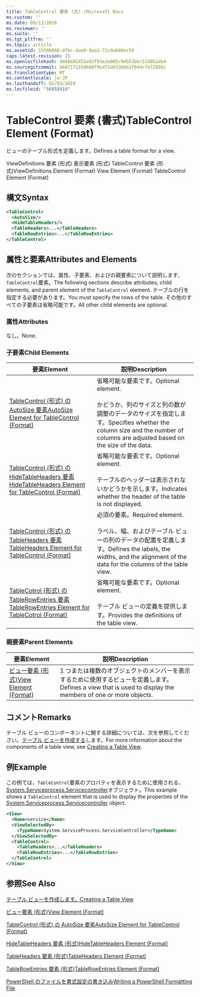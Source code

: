 ```yaml
---
title: TableControl 要素 (式) |Microsoft Docs
ms.custom: ''
ms.date: 09/13/2016
ms.reviewer: ''
ms.suite: ''
ms.tgt_pltfrm: ''
ms.topic: article
ms.assetid: 1550b068-dfbc-4ae0-9aa1-72c9a680ec59
caps.latest.revision: 15
ms.openlocfilehash: dd48e82452e83f93e2e005c9db53bbc51d8b2eb4
ms.sourcegitcommit: b6871f21bd666f9cd71dd336bb3f844cf472b56c
ms.translationtype: MT
ms.contentlocale: ja-JP
ms.lasthandoff: 02/03/2019
ms.locfileid: "56858918"
---
```

# <a name="tablecontrol-element-format"></a><span data-ttu-id="e7717-102">TableControl 要素 (書式)</span><span class="sxs-lookup"><span data-stu-id="e7717-102">TableControl Element (Format)</span></span>

<span data-ttu-id="e7717-103">ビューのテーブル形式を定義します。</span><span class="sxs-lookup"><span data-stu-id="e7717-103">Defines a table format for a view.</span></span>

<span data-ttu-id="e7717-104">ViewDefinitions 要素 (形式) 表示要素 (形式) TableControl 要素 (形式)</span><span class="sxs-lookup"><span data-stu-id="e7717-104">ViewDefinitions Element (Format) View Element (Format) TableControl Element (Format)</span></span>

## <a name="syntax"></a><span data-ttu-id="e7717-105">構文</span><span class="sxs-lookup"><span data-stu-id="e7717-105">Syntax</span></span>

```xml
<TableControl>
  <AutoSize/>
  <HideTableHeaders/>
  <TableHeaders>...</TableHeaders>
  <TableRowEntries>...</TableRowEntries>
</TableControl>

```

## <a name="attributes-and-elements"></a><span data-ttu-id="e7717-106">属性と要素</span><span class="sxs-lookup"><span data-stu-id="e7717-106">Attributes and Elements</span></span>

<span data-ttu-id="e7717-107">次のセクションでは、属性、子要素、およびの親要素について説明します、`TableControl`要素。</span><span class="sxs-lookup"><span data-stu-id="e7717-107">The following sections describe attributes, child elements, and parent element of the `TableControl` element.</span></span> <span data-ttu-id="e7717-108">テーブルの行を指定する必要があります。</span><span class="sxs-lookup"><span data-stu-id="e7717-108">You must specify the rows of the table.</span></span> <span data-ttu-id="e7717-109">その他のすべての子要素は省略可能です。</span><span class="sxs-lookup"><span data-stu-id="e7717-109">All other child elements are optional.</span></span>

### <a name="attributes"></a><span data-ttu-id="e7717-110">属性</span><span class="sxs-lookup"><span data-stu-id="e7717-110">Attributes</span></span>

<span data-ttu-id="e7717-111">なし。</span><span class="sxs-lookup"><span data-stu-id="e7717-111">None.</span></span>

### <a name="child-elements"></a><span data-ttu-id="e7717-112">子要素</span><span class="sxs-lookup"><span data-stu-id="e7717-112">Child Elements</span></span>

|<span data-ttu-id="e7717-113">要素</span><span class="sxs-lookup"><span data-stu-id="e7717-113">Element</span></span>|<span data-ttu-id="e7717-114">説明</span><span class="sxs-lookup"><span data-stu-id="e7717-114">Description</span></span>|
|-------------|-----------------|
|[<span data-ttu-id="e7717-115">TableControl (形式) の AutoSize 要素</span><span class="sxs-lookup"><span data-stu-id="e7717-115">AutoSize Element for TableControl (Format)</span></span>](./autosize-element-for-tablecontrol-format.md)|<span data-ttu-id="e7717-116">省略可能な要素です。</span><span class="sxs-lookup"><span data-stu-id="e7717-116">Optional element.</span></span><br /><br /> <span data-ttu-id="e7717-117">かどうか、列のサイズと列の数が調整のデータのサイズを指定します。</span><span class="sxs-lookup"><span data-stu-id="e7717-117">Specifies whether the column size and the number of columns are adjusted based on the size of the data.</span></span>|
|[<span data-ttu-id="e7717-118">TableControl (形式) の HideTableHeaders 要素</span><span class="sxs-lookup"><span data-stu-id="e7717-118">HideTableHeaders Element for TableControl (Format)</span></span>](./hidetableheaders-element-format.md)|<span data-ttu-id="e7717-119">省略可能な要素です。</span><span class="sxs-lookup"><span data-stu-id="e7717-119">Optional element.</span></span><br /><br /> <span data-ttu-id="e7717-120">テーブルのヘッダーは表示されないかどうかを示します。</span><span class="sxs-lookup"><span data-stu-id="e7717-120">Indicates whether the header of the table is not displayed.</span></span>|
|[<span data-ttu-id="e7717-121">TableControl (形式) の TableHeaders 要素</span><span class="sxs-lookup"><span data-stu-id="e7717-121">TableHeaders Element for TableControl (Format)</span></span>](./tableheaders-element-format.md)|<span data-ttu-id="e7717-122">必須の要素。</span><span class="sxs-lookup"><span data-stu-id="e7717-122">Required element.</span></span><br /><br /> <span data-ttu-id="e7717-123">ラベル、幅、およびテーブル ビューの列のデータの配置を定義します。</span><span class="sxs-lookup"><span data-stu-id="e7717-123">Defines the labels, the widths, and the alignment of the data for the columns of the table view.</span></span>|
|[<span data-ttu-id="e7717-124">TableCotrol (形式) の TableRowEntries 要素</span><span class="sxs-lookup"><span data-stu-id="e7717-124">TableRowEntries Element for TableCotrol (Format)</span></span>](./tablerowentries-element-for-tablecontrol-format.md)|<span data-ttu-id="e7717-125">省略可能な要素です。</span><span class="sxs-lookup"><span data-stu-id="e7717-125">Optional element.</span></span><br /><br /> <span data-ttu-id="e7717-126">テーブル ビューの定義を提供します。</span><span class="sxs-lookup"><span data-stu-id="e7717-126">Provides the definitions of the table view.</span></span>|

### <a name="parent-elements"></a><span data-ttu-id="e7717-127">親要素</span><span class="sxs-lookup"><span data-stu-id="e7717-127">Parent Elements</span></span>

|<span data-ttu-id="e7717-128">要素</span><span class="sxs-lookup"><span data-stu-id="e7717-128">Element</span></span>|<span data-ttu-id="e7717-129">説明</span><span class="sxs-lookup"><span data-stu-id="e7717-129">Description</span></span>|
|-------------|-----------------|
|[<span data-ttu-id="e7717-130">ビュー要素 (形式)</span><span class="sxs-lookup"><span data-stu-id="e7717-130">View Element (Format)</span></span>](./view-element-format.md)|<span data-ttu-id="e7717-131">1 つまたは複数のオブジェクトのメンバーを表示するために使用するビューを定義します。</span><span class="sxs-lookup"><span data-stu-id="e7717-131">Defines a view that is used to display the members of one or more objects.</span></span>|

## <a name="remarks"></a><span data-ttu-id="e7717-132">コメント</span><span class="sxs-lookup"><span data-stu-id="e7717-132">Remarks</span></span>

<span data-ttu-id="e7717-133">テーブル ビューのコンポーネントに関する詳細については、次を参照してください。[テーブル ビューを作成する](./creating-a-table-view.md)します。</span><span class="sxs-lookup"><span data-stu-id="e7717-133">For more information about the components of a table view, see [Creating a Table View](./creating-a-table-view.md).</span></span>

## <a name="example"></a><span data-ttu-id="e7717-134">例</span><span class="sxs-lookup"><span data-stu-id="e7717-134">Example</span></span>

<span data-ttu-id="e7717-135">この例では、`TableControl`要素のプロパティを表示するために使用される、 [System.Serviceprocess.Servicecontroller](/dotnet/api/System.ServiceProcess.ServiceController)オブジェクト。</span><span class="sxs-lookup"><span data-stu-id="e7717-135">This example shows a `TableControl` element that is used to display the properties of the [System.Serviceprocess.Servicecontroller](/dotnet/api/System.ServiceProcess.ServiceController) object.</span></span>

```xml
<View>
  <Name>service</Name>
  <ViewSelectedBy>
    <TypeName>System.ServiceProcess.ServiceController</TypeName>
  </ViewSelectedBy>
  <TableControl>
    <TableHeaders>...</TableHeaders>
    <TableRowEntries>...</TableRowEntries>
  </TableControl>
</View>

```

## <a name="see-also"></a><span data-ttu-id="e7717-136">参照</span><span class="sxs-lookup"><span data-stu-id="e7717-136">See Also</span></span>

[<span data-ttu-id="e7717-137">テーブル ビューを作成します。</span><span class="sxs-lookup"><span data-stu-id="e7717-137">Creating a Table View</span></span>](./creating-a-table-view.md)

[<span data-ttu-id="e7717-138">ビュー要素 (形式)</span><span class="sxs-lookup"><span data-stu-id="e7717-138">View Element (Format)</span></span>](./view-element-format.md)

[<span data-ttu-id="e7717-139">TableControl (形式) の AutoSize 要素</span><span class="sxs-lookup"><span data-stu-id="e7717-139">AutoSize Element for TableControl (Format)</span></span>](./autosize-element-for-tablecontrol-format.md)

[<span data-ttu-id="e7717-140">HideTableHeaders 要素 (形式)</span><span class="sxs-lookup"><span data-stu-id="e7717-140">HideTableHeaders Element (Format)</span></span>](./hidetableheaders-element-format.md)

[<span data-ttu-id="e7717-141">TableHeaders 要素 (形式)</span><span class="sxs-lookup"><span data-stu-id="e7717-141">TableHeaders Element (Format)</span></span>](./tableheaders-element-format.md)

[<span data-ttu-id="e7717-142">TableRowEntries 要素 (形式)</span><span class="sxs-lookup"><span data-stu-id="e7717-142">TableRowEntries Element (Format)</span></span>](./tablerowentries-element-for-tablecontrol-format.md)

[<span data-ttu-id="e7717-143">PowerShell のファイルを書式設定の書き込み</span><span class="sxs-lookup"><span data-stu-id="e7717-143">Writing a PowerShell Formatting File</span></span>](./writing-a-powershell-formatting-file.md)
